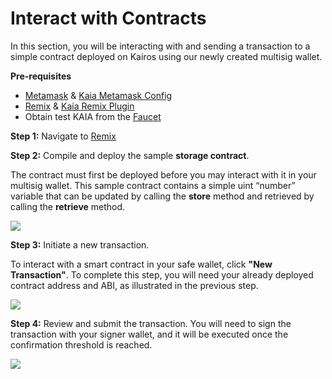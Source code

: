 # Interact with Contracts

In this section, you will be interacting with and sending a transaction to a simple contract deployed on Kairos using our newly created multisig wallet. 

**Pre-requisites**

* [Metamask](https://metamask.io/download/) & [Kaia Metamask Config](../../../tutorials/connecting-metamask#send-klay)
* [Remix](https://remix.ethereum.org/) & [Kaia Remix Plugin](https://klaytn.foundation/using-klaytn-plugin-on-remix/)
* Obtain test KAIA from the [Faucet](https://baobab.wallet.klaytn.foundation/faucet)

**Step 1:** Navigate to [Remix](https://remix.ethereum.org/)

**Step 2:** Compile and deploy the sample **storage contract**.

The contract must first be deployed before you may interact with it in your multisig wallet. This sample contract contains a simple uint “number” variable that can be updated by calling the **store** method and retrieved by calling the **retrieve** method.

![](/img/build/tools/12_remixDep.gif)

**Step 3:** Initiate a new transaction. 

To interact with a smart contract in your safe wallet, click **"New Transaction"**. To complete this step, you will need your already deployed contract address and ABI, as illustrated in the previous step.

![](/img/build/tools/13_contractInit.gif)

**Step 4:** Review and submit the transaction. You will need to sign the transaction with your signer wallet, and it will be executed once the confirmation threshold is reached.

![](/img/build/tools/14_contractExec.gif)